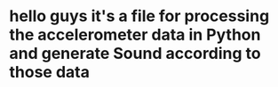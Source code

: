 # hello guys it's a file for processing the accelerometer data in Python and generate Sound according to those data

